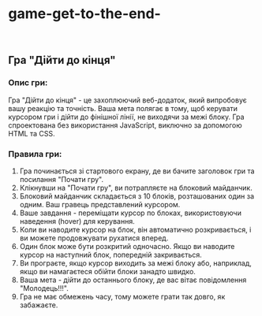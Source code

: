 # game-get-to-the-end-
<br>

<h2 class="game__title">
            Гра "Дійти до кінця"
</h2>
        <div class="game__info" stily="background-color: #9E788F;">
            <h3 class="game__info-title">
                Опис гри:
            </h3>
            <div class="game__info-text">
                <p>
                    Гра "Дійти до кінця" - це захоплюючий веб-додаток, який випробовує вашу реакцію та точність. Ваша
                    мета полягає в тому, щоб керувати курсором гри і дійти до фінішної лінії, не виходячи за межі блоку.
                    Гра спроектована без використання JavaScript, виключно за допомогою HTML та CSS.
                </p>
            </div>
            <h3 class="game__info-title">
                Правила гри:
            </h3>
            <ol class="game__info-list">
                <li>
                    Гра починається зі стартового екрану, де ви бачите заголовок гри та посилання "Почати гру".
                </li>
                <li>
                    Клікнувши на "Почати гру", ви потрапляєте на блоковий майданчик.
                </li>
                <li>
                    Блоковий майданчик складається з 10 блоків, розташованих один за одним. Ваш гравець представлений
                    курсором.
                </li>
                <li>
                    Ваше завдання - переміщати курсор по блоках, використовуючи наведення (hover) для керування.
                </li>
                <li>
                    Коли ви наводите курсор на блок, він автоматично розкривається, і ви можете продовжувати рухатися
                    вперед.
                </li>
                <li>
                    Один блок може бути розкритий одночасно. Якщо ви наводите курсор на наступний блок, попередній
                    закривається.
                </li>
                <li>
                    Ви програєте, якщо курсор виходить за межі блоку або, наприклад, якщо ви намагаєтеся обійти блоки
                    занадто швидко.
                </li>
                <li>
                    Ваша мета - дійти до останнього блоку, де вас вітає повідомлення "Молодець!!!".
                </li>
                <li>
                    Гра не має обмежень часу, тому можете грати так довго, як забажаєте.
                </li>
            </ol>
        </div>
